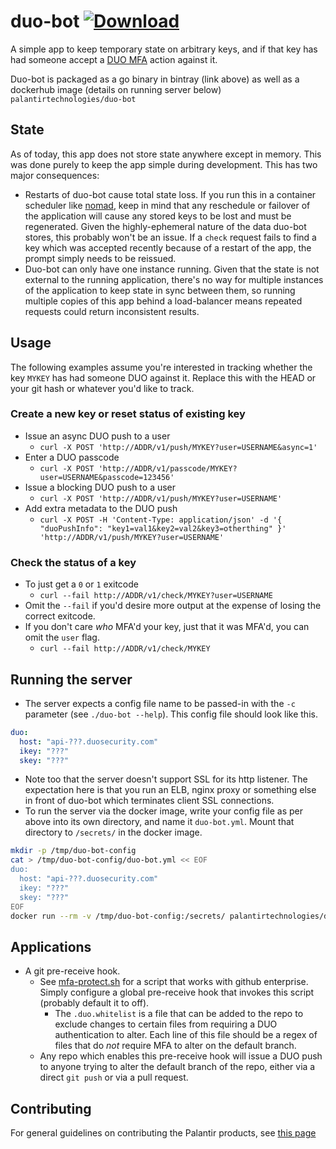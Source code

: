 # duo-bot [![Download](https://api.bintray.com/packages/palantir/releases/duo-bot/images/download.svg)](https://bintray.com/palantir/releases/duo-bot/_latestVersion)

A simple app to keep temporary state on arbitrary keys, and if that key has had someone accept a [DUO MFA](https://duo.com/product) action against it.

Duo-bot is packaged as a go binary in bintray (link above) as well as a dockerhub image (details on running server below) `palantirtechnologies/duo-bot`

## State

As of today, this app does not store state anywhere except in memory.  This was done purely to keep the app simple during development.  This has two major consequences:

* Restarts of duo-bot cause total state loss.  If you run this in a container scheduler like [nomad](https://www.nomadproject.io/intro/index.html), keep in mind that any reschedule or failover of the application will cause any stored keys to be lost and must be regenerated.  Given the highly-ephemeral nature of the data duo-bot stores, this probably won't be an issue.  If a `check` request fails to find a key which was accepted recently because of a restart of the app, the prompt simply needs to be reissued.
* Duo-bot can only have one instance running.  Given that the state is not external to the running application, there's no way for multiple instances of the application to keep state in sync between them, so running multiple copies of this app behind a load-balancer means repeated requests could return inconsistent results.

## Usage

The following examples assume you're interested in tracking whether the key `MYKEY` has had someone DUO against it.  Replace this with the HEAD or your git hash or whatever you'd like to track.

### Create a new key or reset status of existing key

* Issue an async DUO push to a user
  * `curl -X POST 'http://ADDR/v1/push/MYKEY?user=USERNAME&async=1'`
* Enter a DUO passcode
  * `curl -X POST 'http://ADDR/v1/passcode/MYKEY?user=USERNAME&passcode=123456'`
* Issue a blocking DUO push to a user
  * `curl -X POST 'http://ADDR/v1/push/MYKEY?user=USERNAME'`
* Add extra metadata to the DUO push
  * `curl -X POST -H 'Content-Type: application/json' -d '{ "duoPushInfo": "key1=val1&key2=val2&key3=otherthing" }' 'http://ADDR/v1/push/MYKEY?user=USERNAME'`

### Check the status of a key

* To just get a `0` or `1` exitcode
  * `curl --fail http://ADDR/v1/check/MYKEY?user=USERNAME`
* Omit the `--fail` if you'd desire more output at the expense of losing the correct exitcode.
* If you don't care _who_ MFA'd your key, just that it was MFA'd, you can omit the `user` flag.
  * `curl --fail http://ADDR/v1/check/MYKEY`

## Running the server

* The server expects a config file name to be passed-in with the `-c` parameter (see `./duo-bot --help`).  This config file should look like this.

```yml
duo:
  host: "api-???.duosecurity.com"
  ikey: "???"
  skey: "???"
```

* Note too that the server doesn't support SSL for its http listener.  The expectation here is that you run an ELB, nginx proxy or something else in front of duo-bot which terminates client SSL connections.
* To run the server via the docker image, write your config file as per above into its own directory, and name it `duo-bot.yml`.  Mount that directory to `/secrets/` in the docker image.

```bash
mkdir -p /tmp/duo-bot-config
cat > /tmp/duo-bot-config/duo-bot.yml << EOF
duo:
  host: "api-???.duosecurity.com"
  ikey: "???"
  skey: "???"
EOF
docker run --rm -v /tmp/duo-bot-config:/secrets/ palantirtechnologies/duo-bot:(<RELEASE>|latest)
```

## Applications

* A git pre-receive hook.
  * See [mfa-protect.sh](examples/mfa-protect.sh) for a script that works with github enterprise.  Simply configure a global pre-receive hook that invokes this script (probably default it to off).
    * The `.duo.whitelist` is a file that can be added to the repo to exclude changes to certain files from requiring a DUO authentication to alter.  Each line of this file should be a regex of files that do _not_ require MFA to alter on the default branch.
  * Any repo which enables this pre-receive hook will issue a DUO push to anyone trying to alter the default branch of the repo, either via a direct `git push` or via a pull request.

## Contributing

For general guidelines on contributing the Palantir products, see [this page](https://github.com/palantir/gradle-baseline/blob/develop/docs/best-practices/contributing/readme.md)
